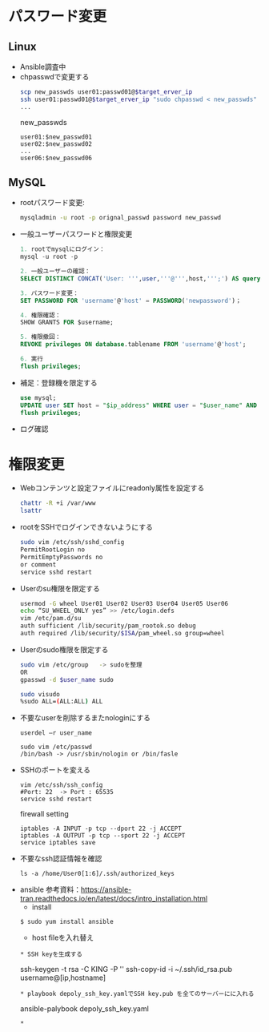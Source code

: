 # パスワード変更
## Linux
* Ansible調査中
* chpasswdで変更する
    ```bash
    scp new_passwds user01:passwd01@$target_erver_ip
    ssh user01:passwd01@$target_erver_ip "sudo chpasswd < new_passwds"
    ...
    ```
    new_passwds
    ```
    user01:$new_passwd01
    user02:$new_passwd02
    ...
    user06:$new_passwd06
    ```
## MySQL
*  rootパスワード変更:
    ```bash
    mysqladmin -u root -p orignal_passwd password new_passwd
    ```
* 一般ユーザーパスワードと権限変更
    ```SQL
    1. rootでmysqlにログイン：
    mysql -u root -p

    2. 一般ユーザーの確認：
    SELECT DISTINCT CONCAT('User: ''',user,'''@''',host,''';') AS query FROM mysql.user;

    3. パスワード変更：
    SET PASSWORD FOR 'username'@'host' = PASSWORD('newpassword')；

    4. 権限確認：
    SHOW GRANTS FOR $username;

    5. 権限撤回：
    REVOKE privileges ON database.tablename FROM 'username'@'host';

    6. 実行
    flush privileges;
    ```

* 補足：登録機を限定する
    ```SQL
    use mysql;
    UPDATE user SET host = "$ip_address" WHERE user = "$user_name" AND host = "%";
    flush privileges;
    ```
* ログ確認

## 
# 権限変更
* Webコンテンツと設定ファイルにreadonly属性を設定する
    ```bash
    chattr -R +i /var/www
    lsattr
    ```
* rootをSSHでログインできないようにする
    ```bash
    sudo vim /etc/ssh/sshd_config
    PermitRootLogin no
    PermitEmptyPasswords no
    or comment
    service sshd restart
    ```
* Userのsu権限を限定する
    ```bash
    usermod -G wheel User01 User02 User03 User04 User05 User06
    echo “SU_WHEEL_ONLY yes” >> /etc/login.defs
    vim /etc/pam.d/su
    auth sufficient /lib/security/pam_rootok.so debug
    auth required /lib/security/$ISA/pam_wheel.so group=wheel
    ```
* Userのsudo権限を限定する
    ```bash
    sudo vim /etc/group   -> sudoを整理
    OR
    gpasswd -d $user_name sudo

    sudo visudo
    %sudo ALL=(ALL:ALL) ALL
    ```
* 不要なuserを削除するまたnologinにする
    ```
    userdel –r user_name
    ```
    ```
    sudo vim /etc/passwd
    /bin/bash -> /usr/sbin/nologin or /bin/fasle
    ```
* SSHのポートを変える
    ```
    vim /etc/ssh/ssh_config
    #Port: 22  -> Port : 65535
    service sshd restart
    ```
    firewall setting
    ```
    iptables -A INPUT -p tcp --dport 22 -j ACCEPT
    iptables -A OUTPUT -p tcp --sport 22 -j ACCEPT
    service iptables save
    ```
* 不要なssh認証情報を確認
    ```
    ls -a /home/User0[1:6]/.ssh/authorized_keys
    ```
* ansible
参考資料：https://ansible-tran.readthedocs.io/en/latest/docs/intro_installation.html
    * install
    ```
    $ sudo yum install ansible
    ```
    * host fileを入れ替え
    ```
    * SSH keyを生成する
    ```
    ssh-keygen -t rsa -C KING -P ''
    ssh-copy-id -i ~/.ssh/id_rsa.pub username@[ip,hostname]
    ```
    * playbook depoly_ssh_key.yamlでSSH key.pub を全てのサーバーにに入れる
    ```
    ansible-palybook depoly_ssh_key.yaml
    ```
    * 
